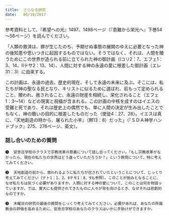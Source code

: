 ```yaml
---
title:  さらなる研究
date:   06/10/2017
---
```


参考資料として、『希望への光』1497、1498ページ（『患難から栄光へ』下巻54～56ページ）を読んでください。

「人類の救済は、罪が生じたのち、予期せぬ事態の展開のゆえに必要となった神の後知恵や思いつきに起因するものではない。そうではなく、それは、人間を贖うためにこの世界が造られる前に立てられた神の御計画（Ⅰコリ2：7、エフェ1：3、14、Ⅱテサ2：13、14）、人間に対する神の永遠の愛に根差した御計画（エレ31：3）に由来する。

この計画は、永遠の過去、歴史的現在、そして永遠の未来に及ぶ。そこには、私たちが神の聖なる民となり、キリストに似るために選ばれ、前もって定められること、贖われ、赦されること、永遠の財産を相続し、栄化されること（エフェ1：3～14）などの現実と祝福が含まれる。この計画の中核を成すのはイエスの受難と死であり、それは歴史上の偶然でも、単に人間の決定が生み出したことでもなく、神の贖いの目的に根差したものだった（使徒4：27、28）。イエスは真に、『天地創造の時から、屠られた小羊』（黙13：8）だった」（『ＳＤＡ神学ハンドブック』275、276ページ、英文）。

### 話し合いのための質問

`❶	安息日学校のクラスで宗教改革の意義について話し合ってください。「もし宗教改革がなかったら、現在の私たちの世界はどう違っていただろうか？」という質問について、特に考えてみてください。`

`❷	天地創造の前から、救われるように私たちが召されていたということについて、じっくり考えてみてください（テト1：1、2、Ⅱテモ1：8、9も参照）。このことが励みとなることに、なぜ私たちは気づく必要がありますか。人類に対する神の愛について、このことは何を物語っていますか。では、寛大にも提供されてきたものに人々が背を向けるとき、なぜそれは悲劇的なのですか。`

`❸	木曜日の研究の最後の質問をじっくり考えてみてください。必要があれば、あなたの所属教会の評価を高めるために、安息日学校のあなたのクラスはいかに手助けができますか。`
